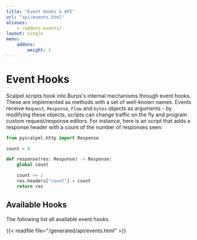 ```yaml
---
title: "Event Hooks & API"
url: "api/events.html"
aliases:
    - /addons-events/
layout: single
menu:
    addons:
        weight: 1
---
```


# Event Hooks

Scalpel scripts hook into Burps's internal mechanisms through event hooks.
These are implemented as methods with a set of well-known names.
Events receive `Request`, `Response`, `Flow` and `bytes` objects as arguments - by modifying these objects, scripts can
change traffic on the fly and program custom request/response editors. For instance, here is an script that adds a response
header with a count of the number of responses seen:

```python
from pyscalpel.http import Response

count = 0

def response(res: Response) -> Response:
    global count

    count += 1
    res.headers["count"] = count
    return res
```

## Available Hooks

The following list all available event hooks.

{{< readfile file="/generated/api/events.html" >}}
